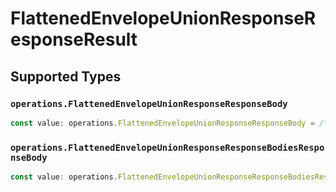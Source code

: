 # FlattenedEnvelopeUnionResponseResponseResult


## Supported Types

### `operations.FlattenedEnvelopeUnionResponseResponseBody`

```typescript
const value: operations.FlattenedEnvelopeUnionResponseResponseBody = /* values here */
```

### `operations.FlattenedEnvelopeUnionResponseResponseBodiesResponseBody`

```typescript
const value: operations.FlattenedEnvelopeUnionResponseResponseBodiesResponseBody = /* values here */
```

